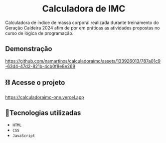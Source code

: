 <h1 align="center"> Calculadora de IMC </h1>

<p>Calculadora de índice de massa corporal realizada durante treinamento do Geração Caldeira 2024 afim de por em práticas as atividades propostas no curso de lógica de programação.</p>

 ## Demonstração

https://github.com/namartinxs/calculadoraimc/assets/133926013/787a01c9-63d4-47d2-821b-4cb0f8e8e269

## :chains: Acesse o projeto  

https://calculadoraimc-one.vercel.app

## :wrench:Tecnologias utilizadas

- ``HTML``
- ``CSS``
- ``JavaScript``



